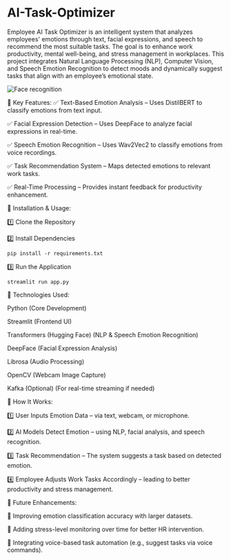 # AI-Task-Optimizer
Employee AI Task Optimizer is an intelligent system that analyzes employees' emotions through text, facial expressions, and speech to recommend the most suitable tasks. The goal is to enhance work productivity, mental well-being, and stress management in workplaces.
This project integrates Natural Language Processing (NLP), Computer Vision, and Speech Emotion Recognition to detect moods and dynamically suggest tasks that align with an employee’s emotional state.

![Face recognition](https://github.com/user-attachments/assets/75c3d2be-e44e-4c02-b7cd-040769f90ea5)

📌 Key Features:
✅ Text-Based Emotion Analysis – Uses DistilBERT to classify emotions from text input.

✅ Facial Expression Detection – Uses DeepFace to analyze facial expressions in real-time.

✅ Speech Emotion Recognition – Uses Wav2Vec2 to classify emotions from voice recordings.

✅ Task Recommendation System – Maps detected emotions to relevant work tasks.

✅ Real-Time Processing – Provides instant feedback for productivity enhancement.






📌 Installation & Usage:

1️⃣ Clone the Repository

2️⃣ Install Dependencies

    pip install -r requirements.txt
    
3️⃣ Run the Application

    streamlit run app.py



    

    
📌 Technologies Used:

Python  (Core Development)

Streamlit  (Frontend UI)

Transformers (Hugging Face)  (NLP & Speech Emotion Recognition)

DeepFace  (Facial Expression Analysis)

Librosa  (Audio Processing)

OpenCV  (Webcam Image Capture)

Kafka (Optional)  (For real-time streaming if needed)





📌 How It Works:

1️⃣ User Inputs Emotion Data – via text, webcam, or microphone.

2️⃣ AI Models Detect Emotion – using NLP, facial analysis, and speech recognition.

3️⃣ Task Recommendation – The system suggests a task based on detected emotion.

4️⃣ Employee Adjusts Work Tasks Accordingly – leading to better productivity and stress management.





📌 Future Enhancements:

🚀 Improving emotion classification accuracy with larger datasets.

🚀 Adding stress-level monitoring over time for better HR intervention.

🚀 Integrating voice-based task automation (e.g., suggest tasks via voice commands).




